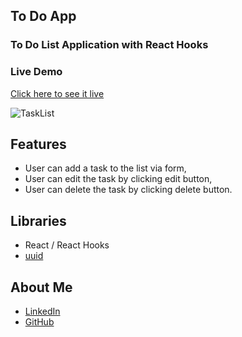 ## To Do App
### To Do List Application with React Hooks

### Live Demo
[Click here to see it live](https://mbeklevic.github.io/to_do_app/)

![TaskList](https://user-images.githubusercontent.com/113860249/212474418-6313a784-5380-40d9-b2d1-54eea079c94b.PNG)


## Features
- User can add a task to the list via form,
- User can edit the task by clicking edit button,
- User can delete the task by clicking delete button.


## Libraries
- React / React Hooks
- [uuid](https://www.npmjs.com/package/uuid)

## About Me
- [LinkedIn](https://linkedin.com/in/mustafabekleviç/)
- [GitHub](https://github.com/MBeklevic)




